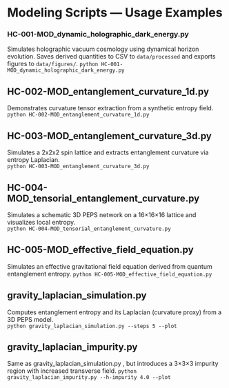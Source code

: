 # Modeling Scripts — Usage Examples

### HC-001-MOD_dynamic_holographic_dark_energy.py
Simulates holographic vacuum cosmology using dynamical horizon evolution. Saves derived quantities to CSV to `data/processed` and exports figures to `data/figures/`.
`python HC-001-MOD_dynamic_holographic_dark_energy.py`

## HC-002-MOD_entanglement_curvature_1d.py
Demonstrates curvature tensor extraction from a synthetic entropy field.  
`python HC-002-MOD_entanglement_curvature_1d.py`

## HC-003-MOD_entanglement_curvature_3d.py
Simulates a 2x2x2 spin lattice and extracts entanglement curvature via entropy Laplacian.  
`python HC-003-MOD_entanglement_curvature_3d.py`

## HC-004-MOD_tensorial_entanglement_curvature.py
Simulates a schematic 3D PEPS network on a 16×16×16 lattice and visualizes local entropy.  
`python HC-004-MOD_tensorial_entanglement_curvature.py`

## HC-005-MOD_effective_field_equation.py
Simulates an effective gravitational field equation derived from quantum entanglement entropy.
`python HC-005-MOD_effective_field_equation.py`

## gravity_laplacian_simulation.py
Computes entanglement entropy and its Laplacian (curvature proxy) from a 3D PEPS model.  
`python gravity_laplacian_simulation.py --steps 5 --plot`

## gravity_laplacian_impurity.py
Same as gravity_laplacian_simulation.py  , but introduces a 3×3×3 impurity region with increased transverse field.
`python gravity_laplacian_impurity.py --h-impurity 4.0 --plot`